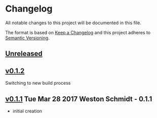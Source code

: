 # Changelog
All notable changes to this project will be documented in this file.

The format is based on [Keep a Changelog](http://keepachangelog.com/en/1.0.0/)
and this project adheres to [Semantic Versioning](http://semver.org/spec/v2.0.0.html).

## [Unreleased]

## [v0.1.2]
Switching to new build process



## [v0.1.1] Tue Mar 28 2017 Weston Schmidt - 0.1.1
- initial creation


[Unreleased]: https://github.com/Comcast/talaria/compare/v0.1.2...HEAD
[v0.1.2]: https://github.com/Comcast/talaria/compare/v0.1.1...v0.1.2
[v0.1.1]: https://github.com/Comcast/talaria/compare/v0.1.0...v0.1.1
